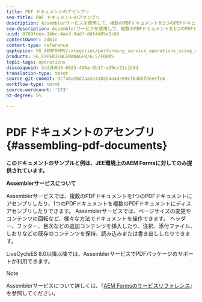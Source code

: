 ```yaml
---
title: PDF ドキュメントのアセンブリ
seo-title: PDF ドキュメントのアセンブリ
description: Assemblerサービスを使用して、複数のPDFドキュメントを1つのPDFドキュメントにアセンブリしたり、1つのPDFドキュメントを複数のPDFドキュメントにディスアセンブリしたりします。
seo-description: Assemblerサービスを使用して、複数のPDFドキュメントを1つのPDFドキュメントにアセンブリしたり、1つのPDFドキュメントを複数のPDFドキュメントにディスアセンブリしたりします。
uuid: 0789feea-1bbc-4acd-9ad7-ddf4d05e1c68
contentOwner: admin
content-type: reference
geptopics: SG_AEMFORMS/categories/performing_service_operations_using_apis
products: SG_EXPERIENCEMANAGER/6.5/FORMS
topic-tags: operations
discoiquuid: 3dd2b0d3-6023-490a-9b17-e29cc21c1b9d
translation-type: tm+mt
source-git-commit: 9cf46a26d2aa2e41b924a4de89cf8ab5fdeeefc6
workflow-type: tm+mt
source-wordcount: '173'
ht-degree: 5%

---
```



# PDF ドキュメントのアセンブリ {#assembling-pdf-documents}

**このドキュメントのサンプルと例は、JEE環境上のAEM Formsに対してのみ提供されています。**

**Assemblerサービスについて**

Assemblerサービスでは、複数のPDFドキュメントを1つのPDFドキュメントにアセンブリしたり、1つのPDFドキュメントを複数のPDFドキュメントにディスアセンブリしたりできます。 Assemblerサービスでは、ページサイズの変更やコンテンツの回転など、様々な方法でドキュメントを操作できます。 ヘッダー、フッター、目次などの追加コンテンツを挿入したり、注釈、添付ファイル、しおりなどの既存のコンテンツを保持、読み込みまたは書き出ししたりできます。

LiveCycleES 8.0以降以降では、AssemblerサービスでPDFパッケージのサポートが利用できます。

>[!NOTE]
>
>Assemblerサービスについて詳しくは、『[AEM Formsのサービスリファレンス](https://www.adobe.com/go/learn_aemforms_services_63)』を参照してください。

